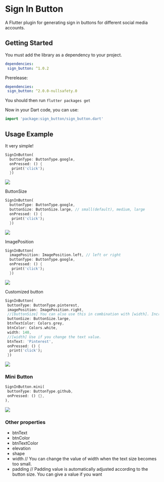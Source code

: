 # Sign In Button
A Flutter plugin for generating sign in buttons for different social media accounts.

## Getting Started

You must add the library as a dependency to your project.
```yaml
dependencies:
 sign_button: ^1.0.2
```

Prerelease:
```yaml
dependencies:
 sign_button: ^2.0.0-nullsafety.0
```


You should then run `flutter packages get`

Now in your Dart code, you can use:

```dart
import 'package:sign_button/sign_button.dart'
```

## Usage Example

It very simple!

```dart
SignInButton(
  buttonType: ButtonType.google,
  onPressed: () {
   print('click');
  })
```

<img src = "https://github.com/emreesen27/Flutter-Sign-Button/blob/assets/btns.png?raw=true">

ButtonSize
```dart
SignInButton(
  buttonType: ButtonType.google,
  buttonSize: ButtonSize.large, // small(default), medium, large
  onPressed: () {
   print('click');
  })
```
<img src = "https://github.com/emreesen27/Flutter-Sign-Button/blob/assets/size.png?raw=true">

ImagePosition
```dart
SignInButton(
  imagePosition: ImagePosition.left, // left or right
  buttonType: ButtonType.google,
  onPressed: () {
   print('click');
  })
```
<img src = "https://github.com/emreesen27/Flutter-Sign-Button/blob/assets/position.png?raw=true">

Customized button
```dart
SignInButton(
 buttonType: ButtonType.pinterest,
 imagePosition: ImagePosition.right,
 //[buttonSize] You can also use this in combination with [width]. Increases the font and icon size of the button.
 buttonSize: ButtonSize.large,
 btnTextColor: Colors.grey,
 btnColor: Colors.white,
 width: 140,
 //[width] Use if you change the text value.
 btnText: 'Pinterest',
 onPressed: () {
  print('click');
 })
```

<img src = "https://github.com/emreesen27/Flutter-Sign-Button/blob/assets/custom.png?raw=true">

### Mini Button
```dart
SignInButton.mini(
 buttonType: ButtonType.github,
 onPressed: () {},
),
```
<img src = "https://github.com/emreesen27/Flutter-Sign-Button/blob/assets/mini_button.png?raw=true">


### Other properties
- btnText 
- btnColor
- btnTextColor
- elevation
- shape
- width  // You can change the value of width when the text size becomes too small.
- padding  // Padding value is automatically adjusted according to the button size. You can give a value if you want
